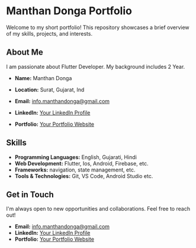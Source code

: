 # Manthan Donga Portfolio

Welcome to my short portfolio! This repository showcases a brief overview of my skills, projects, and interests.

## About Me

I am passionate about Flutter Developer. My background includes 2 Year.

- **Name:** Manthan Donga
- **Location:** Surat, Gujarat, Ind
- **Email:** info.manthandonga@gmail.com

- **LinkedIn:** [Your LinkedIn Profile](https://www.linkedin.com/in/manthandonga11)
- **Portfolio:** [Your Portfolio Website]((https://manthandonga.github.io/))

## Skills

- **Programming Languages:** English, Gujarati, Hindi
- **Web Development:** Flutter, Ios, Android, Firebase, etc.
- **Frameworks:** navigation, state management, etc.
- **Tools & Technologies:** Git, VS Code, Android Studio etc.


## Get in Touch

I'm always open to new opportunities and collaborations. Feel free to reach out!

- **Email:** info.manthandonga@gmail.com
- **LinkedIn:** [Your LinkedIn Profile](https://www.linkedin.com/in/manthandonga11)
- **Portfolio:** [Your Portfolio Website]((https://manthandonga.github.io/))


